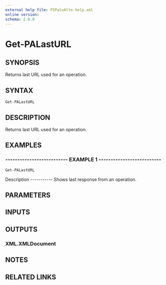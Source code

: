 ```yaml
---
external help file: PSPaloAlto-help.xml
online version: 
schema: 2.0.0
---
```


# Get-PALastURL
## SYNOPSIS
Returns last URL used for an operation.

## SYNTAX

```
Get-PALastURL
```

## DESCRIPTION
Returns last URL used for an operation.

## EXAMPLES

### -------------------------- EXAMPLE 1 --------------------------
```
Get-PALastURL
```

Description
      -----------
      Shows last response from an operation.

## PARAMETERS

## INPUTS

## OUTPUTS

### XML.XMLDocument

## NOTES

## RELATED LINKS

